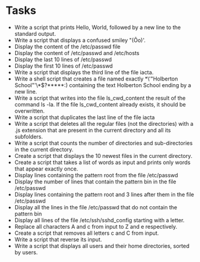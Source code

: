 # Tasks
* Write a script that prints Hello, World, followed by a new line to the standard output.
* Write a script that displays a confused smiley "(Ôo)'.
* Display the content of the /etc/passwd file
* Display the content of /etc/passwd and /etc/hosts
* Display the last 10 lines of /etc/passwd
* Display the first 10 lines of /etc/passwd
* Write a script that displays the third line of the file iacta.
* Write a shell script that creates a file named exactly \*\\'"Holberton School"\'\\*$\?\*\*\*\*\*:) containing the text Holberton School ending by a new line.
* Write a script that writes into the file ls_cwd_content the result of the command ls -la. If the file ls_cwd_content already exists, it should be overwritten.
* Write a script that duplicates the last line of the file iacta
* Write a script that deletes all the regular files (not the directories) with a .js extension that are present in the current directory and all its subfolders.
* Write a script that counts the number of directories and sub-directories in the current directory.
* Create a script that displays the 10 newest files in the current directory.
* Create a script that takes a list of words as input and prints only words that appear exactly once.
* Display lines containing the pattern root from the file /etc/passwd
* Display the number of lines that contain the pattern bin in the file /etc/passwd
* Display lines containing the pattern root and 3 lines after them in the file /etc/passwd
* Display all the lines in the file /etc/passwd that do not contain the pattern bin
* Display all lines of the file /etc/ssh/sshd_config starting with a letter.
* Replace all characters A and c from input to Z and e respectively.
* Create a script that removes all letters c and C from input.
* Write a script that reverse its input.
* Write a script that displays all users and their home directories, sorted by users.